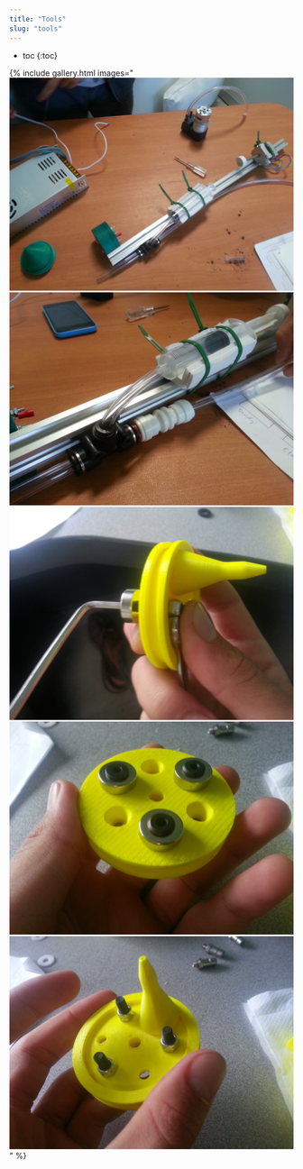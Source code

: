 ```yaml
---
title: "Tools"
slug: "tools"
---
```


* toc
{:toc}

{% include gallery.html images="
![V5_Nutrient_Dispenser_2.jpg](_images/V5_Nutrient_Dispenser_2.jpg)
![V5_Nutrient_Dispenser_1.jpg](_images/V5_Nutrient_Dispenser_1.jpg)
![IMG_20141113_132707.jpg](_images/IMG_20141113_132707.jpg)
![IMG_20141113_132907.jpg](_images/IMG_20141113_132907.jpg)
![IMG_20141113_132911.jpg](_images/IMG_20141113_132911.jpg)
" %}

